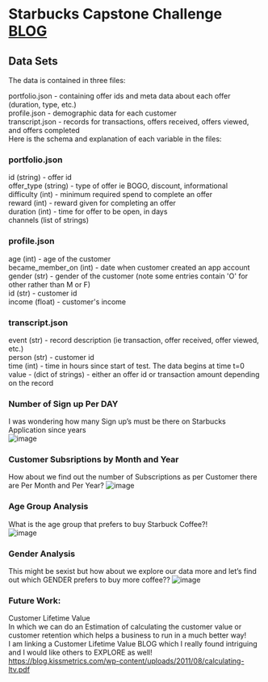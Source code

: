 # Starbucks Capstone Challenge [BLOG](https://medium.com/@nightfury010497/starbucks-capstone-challenge-udacity-data-scientist-nanodegree-e2d33956f0d1?sk=a8b4819bcd352b383592710ab218c980)

## Data Sets  
The data is contained in three files:  
  
portfolio.json - containing offer ids and meta data about each offer (duration, type, etc.)  
profile.json - demographic data for each customer  
transcript.json - records for transactions, offers received, offers viewed, and offers completed  
Here is the schema and explanation of each variable in the files:  
### portfolio.json  
  
id (string) - offer id  
offer_type (string) - type of offer ie BOGO, discount, informational  
difficulty (int) - minimum required spend to complete an offer  
reward (int) - reward given for completing an offer  
duration (int) - time for offer to be open, in days  
channels (list of strings)  
### profile.json  
  
age (int) - age of the customer  
became_member_on (int) - date when customer created an app account  
gender (str) - gender of the customer (note some entries contain 'O' for other rather than M or F)  
id (str) - customer id  
income (float) - customer's income  
### transcript.json  
  
event (str) - record description (ie transaction, offer received, offer viewed, etc.)  
person (str) - customer id  
time (int) - time in hours since start of test. The data begins at time t=0  
value - (dict of strings) - either an offer id or transaction amount depending on the record  
  

### Number of Sign up Per DAY  
I was wondering how many Sign up’s must be there on Starbucks Application since years  
![image](https://user-images.githubusercontent.com/56355704/83692361-73762980-a611-11ea-83b6-62373fdf1b7e.png)  

### Customer Subsriptions by Month and Year  
How about we find out the number of Subscriptions as per Customer there are Per Month and Per Year?
![image](https://user-images.githubusercontent.com/56355704/83692273-4de92000-a611-11ea-9f6f-1b74984f900f.png)  

### Age Group Analysis  
What is the age group that prefers to buy Starbuck Coffee?!  
![image](https://user-images.githubusercontent.com/56355704/83928931-1e701a00-a7af-11ea-8b9f-3475d8c6a458.png)
### Gender Analysis  
This might be sexist but how about we explore our data more and let’s find out which GENDER prefers to buy more coffee??
![image](https://user-images.githubusercontent.com/56355704/83928954-2cbe3600-a7af-11ea-92c8-a301439a4e27.png)
  
### Future Work:  
Customer Lifetime Value  
In which we can do an Estimation of calculating the customer value or customer retention which helps a business to run in a much better way!  
I am linking a Customer Lifetime Value BLOG which I really found intriguing and I would like others to EXPLORE as well!  
https://blog.kissmetrics.com/wp-content/uploads/2011/08/calculating-ltv.pdf  
